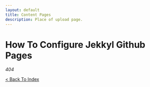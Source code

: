 ```yaml
---
layout: default
title: Content Pages
description: Place of upload page.
---
```


# How To Configure Jekkyl Github Pages

_404_

[< Back To Index](../)
